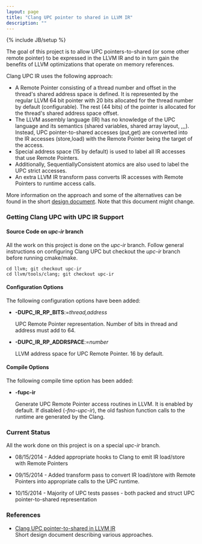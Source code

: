```yaml
---
layout: page
title: "Clang UPC pointer to shared in LLVM IR"
description: ""
---
```

{% include JB/setup %}

The goal of this project is to allow UPC
pointers-to-shared (or some other remote pointer) to be expressed in the LLVM
IR and to in turn gain the benefits of LLVM optimizations that operate on
memory references.

Clang UPC IR uses the following approach:

* A Remote Pointer consisting of a thread number and offset in the
  thread's shared address space is defined.  It is represented by the
  regular LLVM 64 bit pointer with 20 bits allocated for the
  thread number by default (configurable).  The rest (44 bits) of the
  pointer is allocated for the thread's shared address space offset.
* The LLVM assembly language (IR) has no knowledge of the UPC language and its
  semantics (shared variables, shared array layout, ,,,). Instead, UPC
  pointer-to-shared accesses (put,get) are converted into the IR accesses
  (store,load) with the Remote Pointer being the target of the access. 
* Special address space (15 by default) is used to label all IR accesses that
  use Remote Pointers.
* Additionally, SequentiallyConsistent atomics are also used to label
  the UPC strict accesses.
* An extra LLVM IR transform pass converts IR accesses with Remote Pointers
  to runtime access calls.

More information on the approach and some of the alternatives can be found
in the short [design document](/clang-upc-ir/doc/clang-upc-ir.html).  Note
that this document might change.

### Getting Clang UPC with UPC IR Support

#### Source Code on _upc-ir_ branch

All the work on this project is done on the _upc-ir_ branch.  Follow
general instructions on configuring Clang UPC but checkout the _upc-ir_
branch before running cmake/make.

    cd llvm; git checkout upc-ir
    cd llvm/tools/clang; git checkout upc-ir

#### Configuration Options

The following configuration options have been added:

* __-DUPC_IR_RP_BITS__:=_thread,address_
                                                                                
  UPC Remote Pointer representation.  Number of bits in thread and address
  must add to 64.

* __-DUPC_IR_RP_ADDRSPACE__:=_number_

  LLVM address space for UPC Remote Pointer. 16 by default.

#### Compile Options

The following compile time option has been added:

* __-fupc-ir__

  Generate UPC Remote Pointer access routines in LLVM.  It is enabled by
  default.  If disabled (_-fno-upc-ir_), the old fashion function calls to
  the runtime are generated by the Clang.

### Current Status

All the work done on this project is on a special _upc-ir_ branch.

* 08/15/2014 - Added appropriate hooks to Clang to emit IR load/store with
Remote Pointers

* 09/15/2014 - Added transform pass to convert IR load/store with Remote
Pointers into appropriate calls to the UPC runtime.

* 10/15/2014 - Majority of UPC tests passes - both packed and struct UPC
pointer-to-shared representation

### References

* [Clang UPC pointer-to-shared in LLVM IR](/clang-upc-ir/doc/clang-upc-ir.html)
  <br>Short design document describing various approaches.
